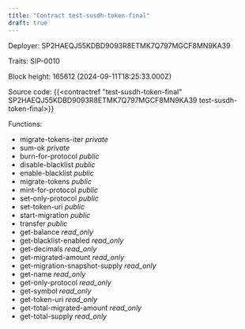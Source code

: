 ```yaml
---
title: "Contract test-susdh-token-final"
draft: true
---
```

Deployer: SP2HAEQJ55KDBD9093R8ETMK7Q797MGCF8MN9KA39

Traits:
 SIP-0010



Block height: 165612 (2024-09-11T18:25:33.000Z)

Source code: {{<contractref "test-susdh-token-final" SP2HAEQJ55KDBD9093R8ETMK7Q797MGCF8MN9KA39 test-susdh-token-final>}}

Functions:

* migrate-tokens-iter _private_
* sum-ok _private_
* burn-for-protocol _public_
* disable-blacklist _public_
* enable-blacklist _public_
* migrate-tokens _public_
* mint-for-protocol _public_
* set-only-protocol _public_
* set-token-uri _public_
* start-migration _public_
* transfer _public_
* get-balance _read_only_
* get-blacklist-enabled _read_only_
* get-decimals _read_only_
* get-migrated-amount _read_only_
* get-migration-snapshot-supply _read_only_
* get-name _read_only_
* get-only-protocol _read_only_
* get-symbol _read_only_
* get-token-uri _read_only_
* get-total-migrated-amount _read_only_
* get-total-supply _read_only_
